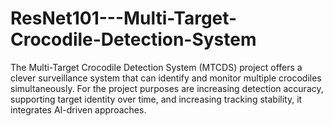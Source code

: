# ResNet101---Multi-Target-Crocodile-Detection-System
The Multi-Target Crocodile Detection System (MTCDS) project offers a clever surveillance system that can identify and monitor multiple crocodiles simultaneously. For the project purposes are increasing detection accuracy, supporting target identity over time, and increasing tracking stability, it integrates AI-driven approaches.
